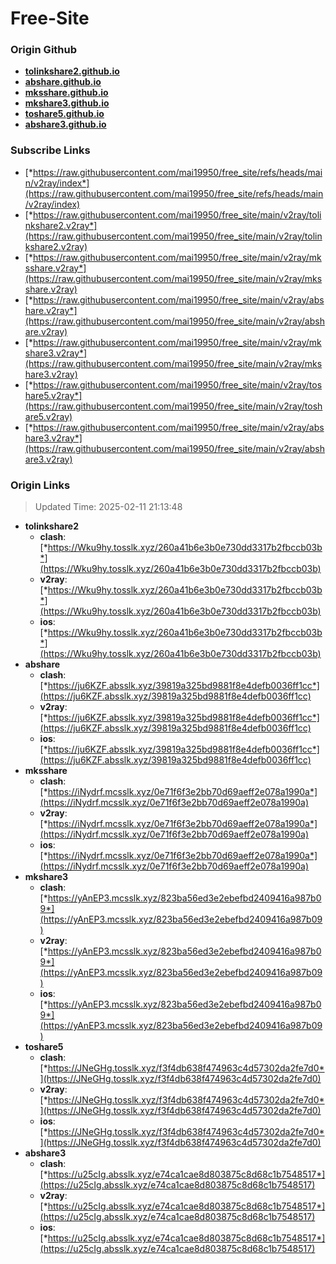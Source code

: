 # Free-Site

### Origin Github

- [**tolinkshare2.github.io**](https://github.com/tolinkshare2/tolinkshare2.github.io)
- [**abshare.github.io**](https://github.com/abshare/abshare.github.io)
- [**mksshare.github.io**](https://github.com/mksshare/mksshare.github.io)
- [**mkshare3.github.io**](https://github.com/mkshare3/mkshare3.github.io)
- [**toshare5.github.io**](https://github.com/toshare5/toshare5.github.io)
- [**abshare3.github.io**](https://github.com/abshare3/abshare3.github.io)

### Subscribe Links

- [*https://raw.githubusercontent.com/mai19950/free_site/refs/heads/main/v2ray/index*](https://raw.githubusercontent.com/mai19950/free_site/refs/heads/main/v2ray/index)
- [*https://raw.githubusercontent.com/mai19950/free_site/main/v2ray/tolinkshare2.v2ray*](https://raw.githubusercontent.com/mai19950/free_site/main/v2ray/tolinkshare2.v2ray)
- [*https://raw.githubusercontent.com/mai19950/free_site/main/v2ray/mksshare.v2ray*](https://raw.githubusercontent.com/mai19950/free_site/main/v2ray/mksshare.v2ray)
- [*https://raw.githubusercontent.com/mai19950/free_site/main/v2ray/abshare.v2ray*](https://raw.githubusercontent.com/mai19950/free_site/main/v2ray/abshare.v2ray)
- [*https://raw.githubusercontent.com/mai19950/free_site/main/v2ray/mkshare3.v2ray*](https://raw.githubusercontent.com/mai19950/free_site/main/v2ray/mkshare3.v2ray)
- [*https://raw.githubusercontent.com/mai19950/free_site/main/v2ray/toshare5.v2ray*](https://raw.githubusercontent.com/mai19950/free_site/main/v2ray/toshare5.v2ray)
- [*https://raw.githubusercontent.com/mai19950/free_site/main/v2ray/abshare3.v2ray*](https://raw.githubusercontent.com/mai19950/free_site/main/v2ray/abshare3.v2ray)

### Origin Links

> Updated Time: 2025-02-11 21:13:48

- **tolinkshare2**
  - **clash**: [*https://Wku9hy.tosslk.xyz/260a41b6e3b0e730dd3317b2fbccb03b*](https://Wku9hy.tosslk.xyz/260a41b6e3b0e730dd3317b2fbccb03b)
  - **v2ray**: [*https://Wku9hy.tosslk.xyz/260a41b6e3b0e730dd3317b2fbccb03b*](https://Wku9hy.tosslk.xyz/260a41b6e3b0e730dd3317b2fbccb03b)
  - **ios**: [*https://Wku9hy.tosslk.xyz/260a41b6e3b0e730dd3317b2fbccb03b*](https://Wku9hy.tosslk.xyz/260a41b6e3b0e730dd3317b2fbccb03b)
- **abshare**
  - **clash**: [*https://ju6KZF.absslk.xyz/39819a325bd9881f8e4defb0036ff1cc*](https://ju6KZF.absslk.xyz/39819a325bd9881f8e4defb0036ff1cc)
  - **v2ray**: [*https://ju6KZF.absslk.xyz/39819a325bd9881f8e4defb0036ff1cc*](https://ju6KZF.absslk.xyz/39819a325bd9881f8e4defb0036ff1cc)
  - **ios**: [*https://ju6KZF.absslk.xyz/39819a325bd9881f8e4defb0036ff1cc*](https://ju6KZF.absslk.xyz/39819a325bd9881f8e4defb0036ff1cc)
- **mksshare**
  - **clash**: [*https://iNydrf.mcsslk.xyz/0e71f6f3e2bb70d69aeff2e078a1990a*](https://iNydrf.mcsslk.xyz/0e71f6f3e2bb70d69aeff2e078a1990a)
  - **v2ray**: [*https://iNydrf.mcsslk.xyz/0e71f6f3e2bb70d69aeff2e078a1990a*](https://iNydrf.mcsslk.xyz/0e71f6f3e2bb70d69aeff2e078a1990a)
  - **ios**: [*https://iNydrf.mcsslk.xyz/0e71f6f3e2bb70d69aeff2e078a1990a*](https://iNydrf.mcsslk.xyz/0e71f6f3e2bb70d69aeff2e078a1990a)
- **mkshare3**
  - **clash**: [*https://yAnEP3.mcsslk.xyz/823ba56ed3e2ebefbd2409416a987b09*](https://yAnEP3.mcsslk.xyz/823ba56ed3e2ebefbd2409416a987b09)
  - **v2ray**: [*https://yAnEP3.mcsslk.xyz/823ba56ed3e2ebefbd2409416a987b09*](https://yAnEP3.mcsslk.xyz/823ba56ed3e2ebefbd2409416a987b09)
  - **ios**: [*https://yAnEP3.mcsslk.xyz/823ba56ed3e2ebefbd2409416a987b09*](https://yAnEP3.mcsslk.xyz/823ba56ed3e2ebefbd2409416a987b09)
- **toshare5**
  - **clash**: [*https://JNeGHg.tosslk.xyz/f3f4db638f474963c4d57302da2fe7d0*](https://JNeGHg.tosslk.xyz/f3f4db638f474963c4d57302da2fe7d0)
  - **v2ray**: [*https://JNeGHg.tosslk.xyz/f3f4db638f474963c4d57302da2fe7d0*](https://JNeGHg.tosslk.xyz/f3f4db638f474963c4d57302da2fe7d0)
  - **ios**: [*https://JNeGHg.tosslk.xyz/f3f4db638f474963c4d57302da2fe7d0*](https://JNeGHg.tosslk.xyz/f3f4db638f474963c4d57302da2fe7d0)
- **abshare3**
  - **clash**: [*https://u25cIg.absslk.xyz/e74ca1cae8d803875c8d68c1b7548517*](https://u25cIg.absslk.xyz/e74ca1cae8d803875c8d68c1b7548517)
  - **v2ray**: [*https://u25cIg.absslk.xyz/e74ca1cae8d803875c8d68c1b7548517*](https://u25cIg.absslk.xyz/e74ca1cae8d803875c8d68c1b7548517)
  - **ios**: [*https://u25cIg.absslk.xyz/e74ca1cae8d803875c8d68c1b7548517*](https://u25cIg.absslk.xyz/e74ca1cae8d803875c8d68c1b7548517)
